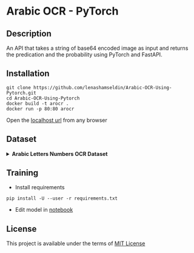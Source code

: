 # Arabic OCR - PyTorch

## Description
An API that takes a string of base64 encoded image as input and returns the predication and the probability using PyTorch and FastAPI. 


## Installation
```
git clone https://github.com/lenashamseldin/Arabic-OCR-Using-Pytorch.git
cd Arabic-OCR-Using-Pytorch
docker build -t arocr .
docker run -p 80:80 arocr
```
Open the [localhost url](http://0.0.0.0/docs#/default/pre_image_predict_post) from any browser

## Dataset
<details>
<summary><b>Arabic Letters Numbers OCR Dataset</b></summary>
[Download](https://www.kaggle.com/datasets/mahmoudreda55/arabic-letters-numbers-ocr/download?datasetVersionNumber=4)

Dataset consists of 29 letters.

```shell
-- Dataset
| --  أ    
|     | -- 0.png
|     | -- 1.png
|     | -- ...
| --  ب
|     | -- 0.png
|     | -- 1.png
|     | -- ...
| --  ت
|     | -- 0.png
|     | -- 1.png
|     | -- ...
...
```
</details>

## Training
* Install requirements
```
pip install -U --user -r requirements.txt
```
* Edit model in [notebook](https://github.com/lenashamseldin/Arabic-OCR-Using-Pytorch/blob/main/arLetters.ipynb)

## License
This project is available under the terms of [MIT License](https://choosealicense.com/licenses/mit/)
